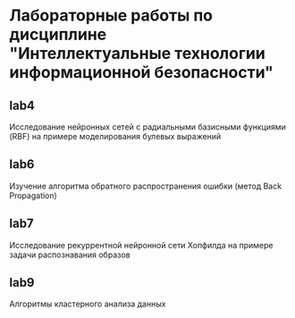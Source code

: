 # Лабораторные работы по дисциплине<br/>"Интеллектуальные технологии информационной безопасности"
## lab4
Исследование нейронных сетей с радиальными базисными функциями (RBF) на примере моделирования булевых выражений
## lab6
Изучение алгоритма обратного распространения ошибки (метод Back Propagation)
## lab7
Исследование рекуррентной нейронной сети Хопфилда на примере задачи распознавания образов
## lab9
Алгоритмы кластерного анализа данных
